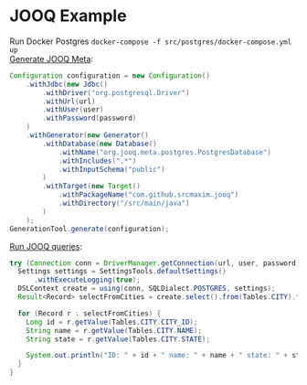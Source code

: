 # JOOQ Example

Run Docker Postgres `docker-compose -f src/postgres/docker-compose.yml up`  
[Generate JOOQ Meta](src/main/java/com/github/srcmaxim/Main.java):

```java
Configuration configuration = new Configuration()
    .withJdbc(new Jdbc()
        .withDriver("org.postgresql.Driver")
        .withUrl(url)
        .withUser(user)
        .withPassword(password)
    )
    .withGenerator(new Generator()
        .withDatabase(new Database()
            .withName("org.jooq.meta.postgres.PostgresDatabase")
            .withIncludes(".*")
            .withInputSchema("public")
        )
        .withTarget(new Target()
            .withPackageName("com.github.srcmaxim.jooq")
            .withDirectory("/src/main/java")
        )
    );
GenerationTool.generate(configuration);
```

[Run JOOQ queries](src/main/java/com/github/srcmaxim/Main.java):

```java
try (Connection conn = DriverManager.getConnection(url, user, password)) {
  Settings settings = SettingsTools.defaultSettings()
      .withExecuteLogging(true);
  DSLContext create = using(conn, SQLDialect.POSTGRES, settings);
  Result<Record> selectFromCities = create.select().from(Tables.CITY).fetch();

  for (Record r : selectFromCities) {
    Long id = r.getValue(Tables.CITY.CITY_ID);
    String name = r.getValue(Tables.CITY.NAME);
    String state = r.getValue(Tables.CITY.STATE);

    System.out.println("ID: " + id + " name: " + name + " state: " + state);
  }
}
```